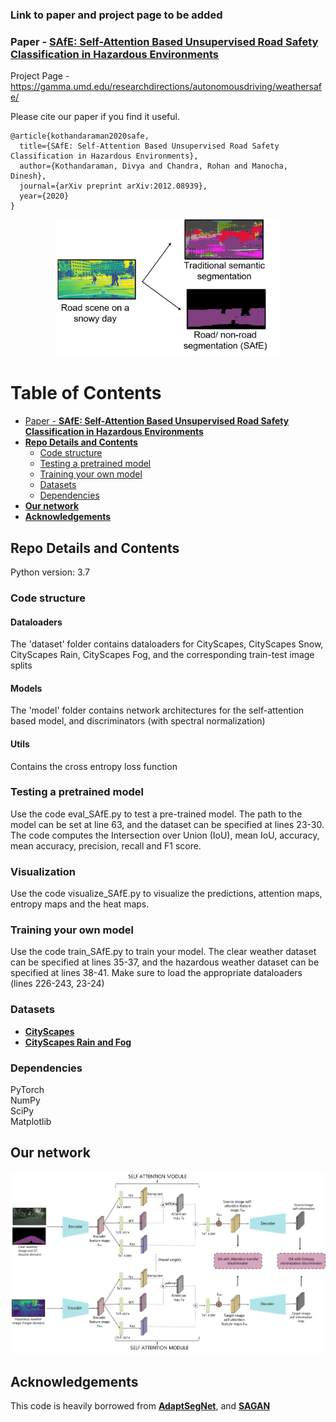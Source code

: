 ### Link to paper and project page to be added

### Paper - [**SAfE: Self-Attention Based Unsupervised Road Safety Classification in Hazardous Environments**](https://arxiv.org/abs/2012.08939)

Project Page - https://gamma.umd.edu/researchdirections/autonomousdriving/weathersafe/

Please cite our paper if you find it useful.

```
@article{kothandaraman2020safe,
  title={SAfE: Self-Attention Based Unsupervised Road Safety Classification in Hazardous Environments},
  author={Kothandaraman, Divya and Chandra, Rohan and Manocha, Dinesh},
  journal={arXiv preprint arXiv:2012.08939},
  year={2020}
}
```

<p align="center">
<img src="cover_pic.png" width="360">
</p>

Table of Contents
=================
 * [Paper - <a href="link to paper" rel="nofollow"><strong>SAfE: Self-Attention Based Unsupervised Road Safety Classification in Hazardous Environments</strong></a>](#paper---safe-self-attention-based-unsupervised-road-safety-classification-in-hazardous-environments)
  * [**Repo Details and Contents**](#repo-details-and-contents)
     * [Code structure](#code-structure)
     * [Testing a pretrained model](#testing-a-pretrained-model)
     * [Training your own model](#training-your-own-model)
     * [Datasets](#datasets)
     * [Dependencies](#dependencies)
  * [**Our network**](#our-network)
  * [**Acknowledgements**](#acknowledgements)

## Repo Details and Contents
Python version: 3.7

### Code structure
#### Dataloaders <br>
The 'dataset' folder contains dataloaders for CityScapes, CityScapes Snow, CityScapes Rain, CityScapes Fog, and the corresponding train-test image splits
#### Models
The 'model' folder contains network architectures for the self-attention based model, and discriminators (with spectral normalization)
#### Utils
Contains the cross entropy loss function

### Testing a pretrained model

Use the code eval_SAfE.py to test a pre-trained model. The path to the model can be set at line 63, and the dataset can be specified at lines 23-30. The code computes the Intersection over Union (IoU), mean IoU, accuracy, mean accuracy, precision, recall and F1 score.

### Visualization

Use the code visualize_SAfE.py to visualize the predictions, attention maps, entropy maps and the heat maps.

### Training your own model

Use the code train_SAfE.py to train your model. The clear weather dataset can be specified at lines 35-37, and the hazardous weather dataset can be specified at lines 38-41. Make sure to load the appropriate dataloaders (lines 226-243, 23-24)

### Datasets
* [**CityScapes**](https://www.cityscapes-dataset.com/) 
* [**CityScapes Rain and Fog**](https://team.inria.fr/rits/computer-vision/weather-augment/) 

### Dependencies
PyTorch <br>
NumPy <br>
SciPy <br>
Matplotlib <br>

## Our network

<p align="center">
<img src="main_architecture.png">
</p>

## Acknowledgements

This code is heavily borrowed from [**AdaptSegNet**](https://github.com/wasidennis/AdaptSegNet), and [**SAGAN**](https://github.com/heykeetae/Self-Attention-GAN)

